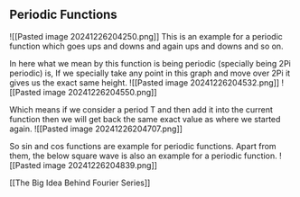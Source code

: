 ## Periodic Functions
![[Pasted image 20241226204250.png]]
This is an example for a periodic function which goes ups and downs and again ups and downs and so on.

In here what we mean by this function is being periodic (specially being 2Pi periodic) is,
	If we specially take any point in this graph and move over 2Pi it gives us the exact same height.
	![[Pasted image 20241226204532.png]]
	![[Pasted image 20241226204550.png]]

Which means if we consider a period T and then add it into the current function then we will get back the same exact value as where we started again.
	![[Pasted image 20241226204707.png]]

So sin and cos functions are example for periodic functions. Apart from them, the below square wave is also an example for a periodic function.
![[Pasted image 20241226204839.png]]

[[The Big Idea Behind Fourier Series]]
